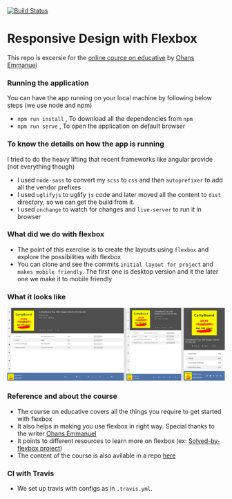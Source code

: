 [![Build Status](https://travis-ci.com/sai-github/flexbox-music-app.svg?branch=master)](https://travis-ci.com/sai-github/flexbox-music-app)

# Responsive Design with Flexbox

This repo is excersie for the [online cource on educative](https://www.educative.io/courses/understanding-flexbox-everything-you-need-to-know) by [Ohans Emmanuel](https://twitter.com/OhansEmmanuel)

### Running the application

You can have the app running on your local machine by following below steps (we use node and npm)

- `npm run install` , To download all the dependencies from `npm`
- `npm run serve` , To open the application on default browser

### To know the details on how the app is running

I tried to do the heavy lifting that recent frameworks like angular provide (not everything though)

- I used `node-sass` to convert my `scss` to `css` and then `autoprefixer` to add all the vendor prefixes
- I used `uglifyjs` to uglify `js` code and later moved all the content to `dist` directory, so we can get the build from it.
- I used `onchange` to watch for changes and `live-server` to run it in browser

### What did we do with flexbox

- The point of this exercise is to create the layouts using `flexbox` and explore the possibilities with flexbox
- You can clone and see the commits `initial layout for project` and `makes mobile friendly`. The first one is desktop version and it the later one we make it to mobile friendly

### What it looks like

![Look on different devices](readme-assets/screens.png)

### Reference and about the course

- The course on educative covers all the things you require to get started with flexbox
- It also helps in making you use flexbox in right way. Special thanks to the writer [Ohans Emmanuel](https://twitter.com/OhansEmmanuel)
- It points to different resources to learn more on flexbox (ex: [Solved-by-flexbox project](https://github.com/philipwalton/flexbugs))
- The content of the course is also avilable in a repo [here](https://github.com/ohansemmanuel/Understanding-Flexbox)

### CI with Travis

- We set up travis with configs as in `.travis.yml`.
